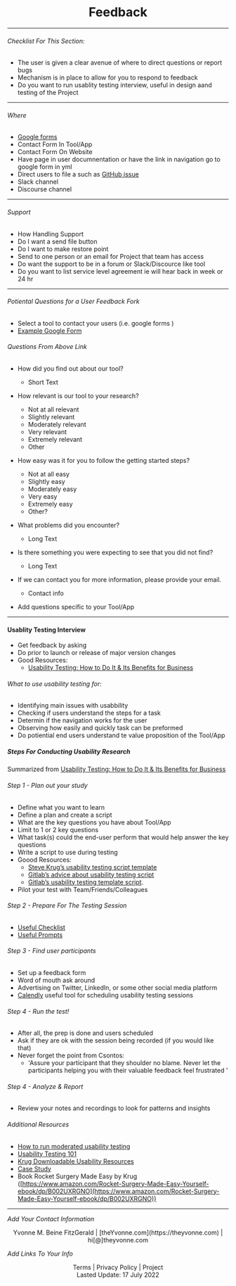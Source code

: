 <h1 align="center">Feedback</h1>

---

###### _Checklist For This Section:_  

- The user is given a clear avenue of where to direct questions or report bugs
- Mechanism is in place to allow for you to respond to feedback
- Do you want to run usablity testing interview, useful in design aand testing of the Project

---

###### Where

- [Google forms](https://www.google.com/forms/about/)
- Contact Form In Tool/App
- Contact Form On Website
- Have page in user documnentation or have the link in navigation go to google form in yml
- Direct users to file a such as [GitHub issue](https://docs.github.com/en/github/managing-your-work-on-github/about-issues)
- Slack channel
- Discourse channel


---


######  Support
- How Handling Support
- Do I want a send file button
- Do I want to make restore point
- Send to one person or an email for Project that team has access
- Do want the support to be in a forum or Slack/Discource like tool
- Do you want to list service level agreement ie will hear back in week or 24 hr

---
###### Potiental Questions for a User Feedback Fork
- Select a tool to contact your users (i.e. google forms )
- [Example Google Form](https://docs.google.com/forms/d/1erbaH2k8cra0A2GB6W9Da0tqJCT41ZPlCmHXpKRcMLk/edit?usp=sharing)


###### Questions From Above Link
- How did you find out about our tool?  
	- Short Text

- How relevant is our tool to your research? 
	- Not at all relevant
	- Slightly relevant
	- Moderately relevant
	- Very relevant
	- Extremely relevant
	- Other

- How easy was it for you to follow the getting started steps?
	- Not at all easy
	- Slightly easy
	- Moderately easy
	- Very easy
	- Extremely easy
	- Other?

- What problems did you encounter?
	- Long Text

- Is there something you were expecting to see that you did not find?
	- Long Text

- If we can contact you for more information, please provide your email. 
	- Contact info

- Add questions specific to your Tool/App

---

####  Usablity Testing Interview
- Get feedback by asking
- Do prior to launch or release of major version changes
- Good Resources:
	- [Usability Testing: How to Do It & Its Benefits for Business](https://uxstudioteam.com/ux-blog/usability-testing/)

###### What to use usability testing for:
- Identifying main issues with usabbility
- Checking if users understand the steps for a task 
- Determin if the navigation works for the user
- Observing how easily and quickly task can be preformed
- Do potiential end users understand te value proposition of the Tool/App


##### Steps For Conducting Usability Research
Summarized from [Usability Testing: How to Do It & Its Benefits for Business](https://uxstudioteam.com/ux-blog/usability-testing/)

###### Step 1 - Plan out your study
- Define what you want to learn 
- Define a plan and create a script
- What are the key questions you have about Tool/App
- Limit to 1 or 2 key questions
- What task(s) could the end-user perform that would help answer the key questions
- Write a script to use during testing
- Goood Resources:
	- [Steve Krug’s usability testing script template](http://sensible.com/downloads/test-script-web.pdf)
	- [Gitlab’s advice about usability testing script](https://about.gitlab.com/handbook/engineering/ux/ux-research-training/writing-usability-testing-script/)
	- [Gitlab’s usability testing template script](https://docs.google.com/document/d/1_5Qu2JR9QE5LE6cK4eq9yJs-nXv2rlWWifcjacaiWdI/edit).
- Pilot your test with Team/Friends/Colleagues

###### Step 2 - Prepare For The Testing Session
- [Useful Checklist](http://sensible.com/downloads/checklists.pdf) 
- [Useful Prompts](https://sensible.com/downloads/things-a-therapist-would-say.pdf) 

######  Step 3 - Find user participants
- Set up a feedback form
- Word of mouth ask around
- Advertising on Twitter, LinkedIn, or some other social media platform
- [Calendly](https://calendly.com/) useful tool for scheduling usability testing sessions

###### Step 4 - Run the test!
- After all, the prep is done and users scheduled
- Ask if they are ok with the session being recorded (if you would like that)
- Never forget the point from Csontos: 
	- 'Assure your participant that they shoulder no blame. Never let the participants helping you with their valuable feedback feel frustrated '

###### Step 4 - Analyze & Report
- Review your notes and recordings to look for patterns and insights 

###### Additional Resources
- [How to run moderated usability testing](https://www.hotjar.com/usability-testing/process-examples/)
- [Usability Testing 101](https://www.nngroup.com/articles/usability-testing-101/)
- [Krug Downloadable Usability Resources](https://sensible.com/download-files/)
- [Case Study](https://journals.plos.org/ploscompbiol/article?id=10.1371/journal.pcbi.1002554) 
- Book Rocket Surgery Made Easy by Krug ([https://www.amazon.com/Rocket-Surgery-Made-Easy-Yourself-ebook/dp/B002UXRGNO](https://www.amazon.com/Rocket-Surgery-Made-Easy-Yourself-ebook/dp/B002UXRGNO))


---
_Add Your Contact Information_
<center>Yvonne M. Beine FitzGerald | [theYvonne.com](https://theyvonne.com) | hi[@]theyvonne.com </center>  

_Add Links To Your Info_

<center>Terms | Privacy Policy | Project </center>

<center>Lasted Update: 17 July 2022 </center>


 
